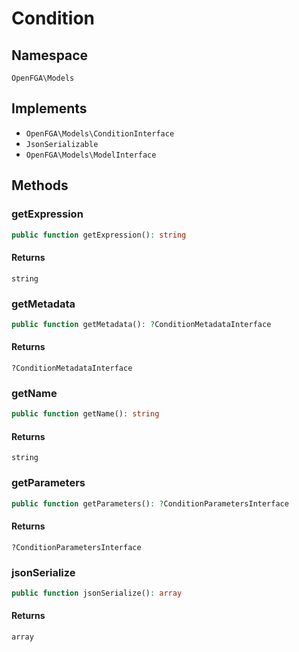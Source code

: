 # Condition


## Namespace
`OpenFGA\Models`

## Implements
* `OpenFGA\Models\ConditionInterface`
* `JsonSerializable`
* `OpenFGA\Models\ModelInterface`

## Methods
### getExpression

```php
public function getExpression(): string
```



#### Returns
`string` 

### getMetadata

```php
public function getMetadata(): ?ConditionMetadataInterface
```



#### Returns
`?ConditionMetadataInterface` 

### getName

```php
public function getName(): string
```



#### Returns
`string` 

### getParameters

```php
public function getParameters(): ?ConditionParametersInterface
```



#### Returns
`?ConditionParametersInterface` 

### jsonSerialize

```php
public function jsonSerialize(): array
```



#### Returns
`array` 

